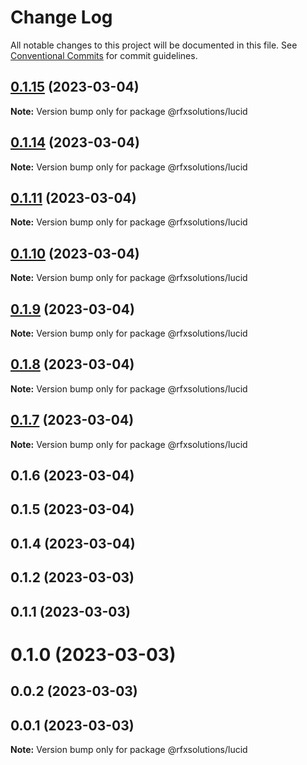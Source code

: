 # Change Log

All notable changes to this project will be documented in this file.
See [Conventional Commits](https://conventionalcommits.org) for commit guidelines.

## [0.1.15](https://github.com/rfxsolutions/lucid/compare/v0.1.5...v0.1.15) (2023-03-04)

**Note:** Version bump only for package @rfxsolutions/lucid





## [0.1.14](https://github.com/rfxsolutions/lucid/compare/@rfxsolutions/lucid@0.1.13...@rfxsolutions/lucid@0.1.14) (2023-03-04)

**Note:** Version bump only for package @rfxsolutions/lucid





## [0.1.11](https://github.com/rfxsolutions/lucid/compare/@rfxsolutions/lucid@0.1.10...@rfxsolutions/lucid@0.1.11) (2023-03-04)

**Note:** Version bump only for package @rfxsolutions/lucid





## [0.1.10](https://github.com/rfxsolutions/lucid/compare/@rfxsolutions/lucid@0.1.9...@rfxsolutions/lucid@0.1.10) (2023-03-04)

**Note:** Version bump only for package @rfxsolutions/lucid





## [0.1.9](https://github.com/rfxsolutions/lucid/compare/@rfxsolutions/lucid@0.1.8...@rfxsolutions/lucid@0.1.9) (2023-03-04)

**Note:** Version bump only for package @rfxsolutions/lucid





## [0.1.8](https://github.com/rfxsolutions/lucid/compare/@rfxsolutions/lucid@0.1.7...@rfxsolutions/lucid@0.1.8) (2023-03-04)

**Note:** Version bump only for package @rfxsolutions/lucid





## [0.1.7](https://github.com/rfxsolutions/lucid/compare/@rfxsolutions/lucid@0.1.6...@rfxsolutions/lucid@0.1.7) (2023-03-04)

**Note:** Version bump only for package @rfxsolutions/lucid





## 0.1.6 (2023-03-04)



## 0.1.5 (2023-03-04)



## 0.1.4 (2023-03-04)



## 0.1.2 (2023-03-03)



## 0.1.1 (2023-03-03)



# 0.1.0 (2023-03-03)



## 0.0.2 (2023-03-03)



## 0.0.1 (2023-03-03)

**Note:** Version bump only for package @rfxsolutions/lucid
